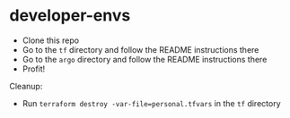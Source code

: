 # developer-envs

* Clone this repo
* Go to the `tf` directory and follow the README instructions there
* Go to the `argo` directory and follow the README instructions there
* Profit!


Cleanup:
* Run `terraform destroy -var-file=personal.tfvars` in the `tf` directory
